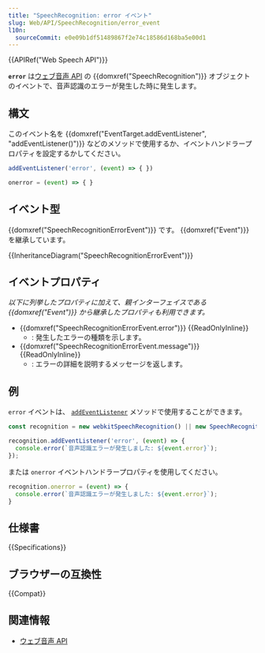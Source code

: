 ```yaml
---
title: "SpeechRecognition: error イベント"
slug: Web/API/SpeechRecognition/error_event
l10n:
  sourceCommit: e0e09b1df51489867f2e74c18586d168ba5e00d1
---
```


{{APIRef("Web Speech API")}}

**`error`** は[ウェブ音声 API](/ja/docs/Web/API/Web_Speech_API) の
{{domxref("SpeechRecognition")}} オブジェクトのイベントで、音声認識のエラーが発生した時に発生します。

## 構文

このイベント名を {{domxref("EventTarget.addEventListener", "addEventListener()")}} などのメソッドで使用するか、イベントハンドラープロパティを設定するかしてください。

```js
addEventListener('error', (event) => { })

onerror = (event) => { }
```

## イベント型

{{domxref("SpeechRecognitionErrorEvent")}} です。 {{domxref("Event")}} を継承しています。

{{InheritanceDiagram("SpeechRecognitionErrorEvent")}}

## イベントプロパティ

_以下に列挙したプロパティに加えて、親インターフェイスである {{domxref("Event")}} から継承したプロパティも利用できます。_

- {{domxref("SpeechRecognitionErrorEvent.error")}} {{ReadOnlyInline}}
  - : 発生したエラーの種類を示します。
- {{domxref("SpeechRecognitionErrorEvent.message")}} {{ReadOnlyInline}}
  - : エラーの詳細を説明するメッセージを返します。

## 例

`error` イベントは、 [`addEventListener`](/ja/docs/Web/API/EventTarget/addEventListener) メソッドで使用することができます。

```js
const recognition = new webkitSpeechRecognition() || new SpeechRecognition();

recognition.addEventListener('error', (event) => {
  console.error(`音声認識エラーが発生しました: ${event.error}`);
});
```

または `onerror` イベントハンドラープロパティを使用してください。

```js
recognition.onerror = (event) => {
  console.error(`音声認識エラーが発生しました: ${event.error}`);
}
```

## 仕様書

{{Specifications}}

## ブラウザーの互換性

{{Compat}}

## 関連情報

- [ウェブ音声 API](/ja/docs/Web/API/Web_Speech_API)
